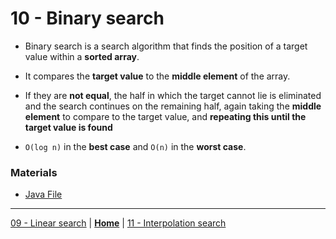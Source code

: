 # 10 - Binary search

- Binary search is a search algorithm that finds the position of a target value within a **sorted array**.

- It compares the **target value** to the **middle element** of the array.

- If they are **not equal**, the half in which the target cannot lie is eliminated and the search continues on the remaining half, again taking the **middle element** to compare to the target value, and **repeating this until the target value is found**

- `O(log n)` in the **best case** and `O(n)` in the **worst case**.


### Materials

* [Java File](./binsearch.java)


---

[09 - Linear search](../09-linear-search/README.md) | **[Home](../README.md)** | [11 - Interpolation search](../11-interpolation-search/README.md)
